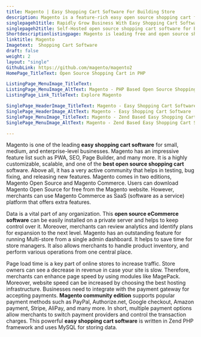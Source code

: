 ```yaml
---
title: Magento | Easy Shopping Cart Software For Building Store
description: Magento is a feature-rich easy open source shopping cart for small to enterprise-level businesses. Setup Multi-store and manage from single admin panel.
singlepageh1title: Rapidly Grow Business With Easy Shopping Cart Software
singlepageh2title: Self-Hosted open source shopping cart software for B2B and B2C business models. Enhance business with flexible and extensible ecommerce platform.
Shortdescriptionlistingpage: Magento is leading free and open source shopping cart software for small, medium and enterprise-level businesses. It has very impressive and modern feature list.
linktitle: Magento
Imagetext:  Shopping Cart Software 
draft: false
weight: 2
layout: "single"
GithubLink: https://github.com/magento/magento2
HomePage_TitleText: Open Source Shopping Cart in PHP

ListingPage_MenuImage_TitleText: 
ListingPage_MenuImage_AltText: Magento - PHP Based Open Source Shopping Cart Software
ListingPage_Link_TitleText: Explore Magento

SinglePage_HeaderImage_TitleText: Magento - Easy Shopping Cart Software
SinglePage_HeaderImage_AltText: Magento - Easy Shopping Cart Software
SinglePage_MenuImage_TitleText: Magento - Zend Based Easy Shopping Cart Software
SinglePage_MenuImage_AltText: Magento - Zend Based Easy Shopping Cart Software

---
```


Magento is one of the leading **easy shopping cart software** for small, medium, and enterprise-level businesses. Magento has an impressive feature list such as PWA, SEO, Page Builder, and many more. It is a highly customizable, scalable, and one of the **best open source shopping cart** software. Above all, it has a very active community that helps in testing, bug fixing, and releasing new features. Magento comes in two editions, Magento Open Source and Magento Commerce. Users can download Magento Open Source for free from the Magento website. However, merchants can use Magento Commerce as SaaS (software as a service) platform that offers extra features.

Data is a vital part of any organization. This **open source eCommerce software** can be easily installed on a private server and helps to keep control over it. Moreover, merchants can review analytics and identify plans for expansion to the next level. Magento has an outstanding feature for running Multi-store from a single admin dashboard. It helps to save time for store managers. It also allows merchants to handle product inventory, and perform various operations from one central place.

Page load time is a key part of online stores to increase traffic. Store owners can see a decrease in revenue in case your site is slow. Therefore, merchants can enhance page speed by using modules like MagePack. Moreover, website speed can be increased by choosing the best hosting infrastructure. Businesses need to integrate with the payment gateway for accepting payments. **Magento community edition** supports popular payment methods such as PayPal, Authorize.net, Google checkout, Amazon payment, Stripe, AliPay, and many more. In short, multiple payment options allow merchants to switch payment providers and control the transaction charges. This powerful **easy shopping cart software** is written in Zend PHP framework and uses MySQL for storing data.